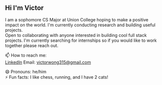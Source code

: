 ## Hi I'm Victor

I am a sophomore CS Major at Union College hoping to make a positive impact on the world.
I'm currently conducting research and building useful projects.  
Open to collaborating with anyone interested in building cool full stack projects.
I'm currently searching for internships so if you would like to work together please reach out. 

📫 How to reach me:  
[LinkedIn](https://www.linkedin.com/in/victor-wong-58029a238/) 
Email: victorwong315@gmail.com

😄 Pronouns: he/him  
⚡ Fun facts: I like chess, running, and I have 2 cats!
